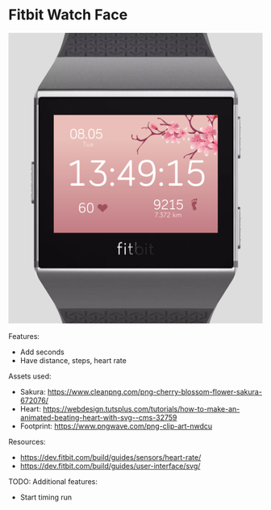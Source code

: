 # Fitbit Watch Face

![Ionic Watch Face](screenshot.png)

Features:
- Add seconds
- Have distance, steps, heart rate

Assets used:
- Sakura: https://www.cleanpng.com/png-cherry-blossom-flower-sakura-672076/
- Heart: https://webdesign.tutsplus.com/tutorials/how-to-make-an-animated-beating-heart-with-svg--cms-32759
- Footprint: https://www.pngwave.com/png-clip-art-nwdcu

Resources:
- https://dev.fitbit.com/build/guides/sensors/heart-rate/
- https://dev.fitbit.com/build/guides/user-interface/svg/

TODO: 
Additional features:
- Start timing run
